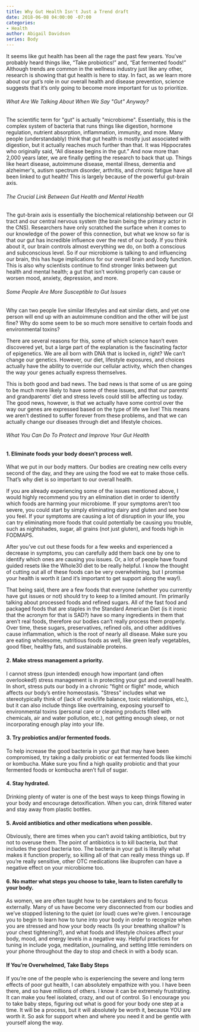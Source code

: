 ```yaml
---
title: Why Gut Health Isn't Just a Trend draft
date: 2018-06-08 04:00:00 -07:00
categories:
- Health
author: Abigail Davidson
series: Body
---
```


It seems like gut health has been all the rage the past few years. You’ve probably heard things like, “Take probiotics!” and, “Eat fermented foods!” Although trends are common in the wellness industry just like any other, research is showing that gut health is here to stay. In fact, as we learn more about our gut’s role in our overall health and disease prevention, science suggests that it’s only going to become more important for us to prioritize.

###### What Are We Talking About When We Say "Gut" Anyway?

The scientific term for "gut" is actually "microbiome". Essentially, this is the complex system of bacteria that runs things like digestion, hormone regulation, nutrient absorption, inflammation, immunity, and more. Many people (understandably) think that gut health is mostly just associated with digestion, but it actually reaches much further than that. It was Hippocrates who originally said, “All disease begins in the gut.” And now more than 2,000 years later, we are finally getting the research to back that up. Things like heart disease, autoimmune disease, mental illness, dementia and alzheimer's, autism spectrum disorder, arthritis, and chronic fatigue have all been linked to gut health! This is largely because of the powerful gut-brain axis.

###### The Crucial Link Between Gut Health and Mental Health

The gut-brain axis is essentially the biochemical relationship between our GI tract and our central nervous system (the brain being the primary actor in the CNS). Researchers have only scratched the surface when it comes to our knowledge of the power of this connection, but what we know so far is that our gut has incredible influence over the rest of our body. If you think about it, our brain controls almost everything we do, on both a conscious and subconscious level. So if our microbiome is talking to and influencing our brain, this has huge implications for our overall brain and body function. This is also why scientists continue to find stronger links between gut health and mental health; a gut that isn’t working properly can cause or worsen mood, anxiety, depression, and more.

###### Some People Are More Susceptible to Gut Issues

Why can two people live similar lifestyles and eat similar diets, and yet one person will end up with an autoimmune condition and the other will be just fine? Why do some seem to be so much more sensitive to certain foods and environmental toxins?

There are several reasons for this, some of which science hasn’t even discovered yet, but a large part of the explanation is the fascinating factor of epigenetics. We are all born with DNA that is locked in, right? We can’t change our genetics. However, our diet, lifestyle exposures, and choices actually have the ability to override our cellular activity, which then changes the way your genes actually express themselves. 

This is both good and bad news. The bad news is that some of us are going to be much more likely to have some of these issues, and that our parents’ and grandparents’ diet and stress levels could still be affecting us today. The good news, however, is that we actually have some control over the way our genes are expressed based on the type of life we live! This means we aren’t destined to suffer forever from these problems, and that we can actually change our diseases through diet and lifestyle choices.

###### What You Can Do To Protect and Improve Your Gut Health

#### 1. Eliminate foods your body doesn’t process well.

What we put in our body matters. Our bodies are creating new cells every second of the day, and they are using the food we eat to make those cells. That’s why diet is so important to our overall health.

If you are already experiencing some of the issues mentioned above, I would highly recommend you try an elimination diet in order to identify which foods are harming your microbiome. If your symptoms aren’t too severe, you could start by simply eliminating dairy and gluten and see how you feel. If your symptoms are causing a lot of disruption in your life, you can try eliminating more foods that could potentially be causing you trouble, such as nightshades, sugar, all grains (not just gluten), and foods high in FODMAPS. 

After you’ve cut out these foods for a few weeks and experienced a decrease in symptoms, you can carefully add them back one by one to identify which ones are causing you issues. Or, a lot of people have found guided resets like the Whole30 diet to be really helpful. I know the thought of cutting out all of these foods can be very overwhelming, but I promise your health is worth it (and it’s important to get support along the way!).

That being said, there are a few foods that everyone (whether you currently have gut issues or not) should try to keep to a limited amount. I’m primarily talking about processed foods and refined sugars. All of the fast food and packaged foods that are staples in the Standard American Diet (is it ironic that the acronym for that is SAD?) have so many ingredients in them that aren’t real foods, therefore our bodies can’t really process them properly. Over time, these sugars, preservatives, refined oils, and other additives cause inflammation, which is the root of nearly all disease. Make sure you are eating wholesome, nutritious foods as well, like green leafy vegetables, good fiber, healthy fats, and sustainable proteins.

#### 2. Make stress management a priority.

I cannot stress (pun intended) enough how important (and often overlooked!) stress management is in protecting your gut and overall health. In short, stress puts our body in a chronic "fight or flight" mode, which affects our body’s entire homeostasis. "Stress" includes what we stereotypically think of (lack of work/life balance, toxic relationships, etc.), but it can also include things like overtraining, exposing yourself to environmental toxins (personal care or cleaning products filled with chemicals, air and water pollution, etc.), not getting enough sleep, or not incorporating enough play into your life.

#### 3. Try probiotics and/or fermented foods.

To help increase the good bacteria in your gut that may have been compromised, try taking a daily probiotic or eat fermented foods like kimchi or kombucha. Make sure you find a high quality probiotic and that your fermented foods or kombucha aren’t full of sugar.

#### 4. Stay hydrated.

Drinking plenty of water is one of the best ways to keep things flowing in your body and encourage detoxification. When you can, drink filtered water and stay away from plastic bottles.

#### 5. Avoid antibiotics and other medications when possible.

Obviously, there are times when you can’t avoid taking antibiotics, but try not to overuse them. The point of antibiotics is to kill bacteria, but that includes the good bacteria too. The bacteria in your gut is literally what makes it function properly, so killing all of that can really mess things up. If you’re really sensitive, other OTC medications like ibuprofen can have a negative effect on your microbiome too.

#### 6. No matter what steps you choose to take, learn to listen carefully to your body.

As women, we are often taught how to be caretakers and to focus externally. Many of us have become very disconnected from our bodies and we’ve stopped listening to the quiet (or loud) cues we’re given. I encourage you to begin to learn how to tune into your body in order to recognize when you are stressed and how your body reacts (Is your breathing shallow? Is your chest tightening?), and what foods and lifestyle choices affect your body, mood, and energy levels in a negative way. Helpful practices for tuning in include yoga, meditation, journaling, and setting little reminders on your phone throughout the day to stop and check in with a body scan.

#### If You’re Overwhelmed, Take Baby Steps

If you’re one of the people who is experiencing the severe and long term effects of poor gut health, I can absolutely empathize with you. I have been there, and so have millions of others. I know it can be extremely frustrating. It can make you feel isolated, crazy, and out of control. So I encourage you to take baby steps, figuring out what is good for your body one step at a time. It will be a process, but it will absolutely be worth it, because YOU are worth it. So ask for support when and where you need it and be gentle with yourself along the way. 